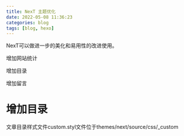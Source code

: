 ```yaml
---
title: NexT 主题优化
date: 2022-05-08 11:36:23
categories: blog
tags: [blog, hexo]
---
```


NexT可以做进一步的美化和易用性的改进使用。

增加网站统计

增加目录

增加留言

<!-- more -->

# 增加目录

文章目录样式文件custom.styl文件位于themes/next/source/css/_custom